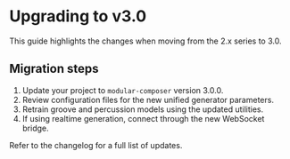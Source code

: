 # Upgrading to v3.0

This guide highlights the changes when moving from the 2.x series to 3.0.

## Migration steps

1. Update your project to `modular-composer` version 3.0.0.
2. Review configuration files for the new unified generator parameters.
3. Retrain groove and percussion models using the updated utilities.
4. If using realtime generation, connect through the new WebSocket bridge.

Refer to the changelog for a full list of updates.

